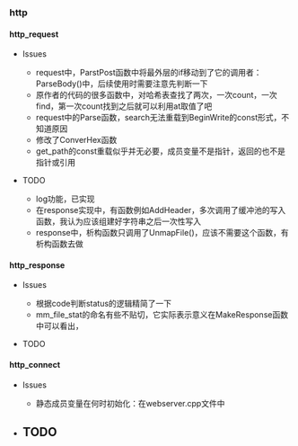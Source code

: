 ### http
#### http_request
- Issues
    - request中，ParstPost函数中将最外层的if移动到了它的调用者：ParseBody()中，后续使用时需要注意先判断一下
    - 原作者的代码的很多函数中，对哈希表查找了两次，一次count，一次find，第一次count找到之后就可以利用at取值了吧
    - request中的Parse函数，search无法重载到BeginWrite的const形式，不知道原因
    - 修改了ConverHex函数
    - get_path的const重载似乎并无必要，成员变量不是指针，返回的也不是指针或引用

- TODO
    - log功能，已实现
    - 在response实现中，有函数例如AddHeader，多次调用了缓冲池的写入函数，我认为应该组建好字符串之后一次性写入
    - response中，析构函数只调用了UnmapFile()，应该不需要这个函数，有析构函数去做

#### http_response
- Issues
    - 根据code判断status的逻辑精简了一下
    - mm_file_stat的命名有些不贴切，它实际表示意义在MakeResponse函数中可以看出，

- TODO


#### http_connect
- Issues
    - 静态成员变量在何时初始化：在webserver.cpp文件中

- TODO
    - 